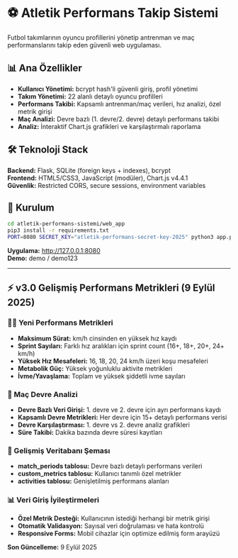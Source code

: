 # ⚽ Atletik Performans Takip Sistemi

Futbol takımlarının oyuncu profillerini yönetip antrenman ve maç performanslarını takip eden güvenli web uygulaması.

## 📊 Ana Özellikler

- **Kullanıcı Yönetimi:** bcrypt hash'li güvenli giriş, profil yönetimi
- **Takım Yönetimi:** 22 alanlı detaylı oyuncu profilleri
- **Performans Takibi:** Kapsamlı antrenman/maç verileri, hız analizi, özel metrik girişi
- **Maç Analizi:** Devre bazlı (1. devre/2. devre) detaylı performans takibi
- **Analiz:** İnteraktif Chart.js grafikleri ve karşılaştırmalı raporlama

## 🛠️ Teknoloji Stack

**Backend:** Flask, SQLite (foreign keys + indexes), bcrypt  
**Frontend:** HTML5/CSS3, JavaScript (modüler), Chart.js v4.4.1  
**Güvenlik:** Restricted CORS, secure sessions, environment variables

## 🚀 Kurulum

```bash
cd atletik-performans-sistemi/web_app
pip3 install -r requirements.txt
PORT=8080 SECRET_KEY="atletik-performans-secret-key-2025" python3 app.py
```

**Uygulama:** http://127.0.0.1:8080  
**Demo:** demo / demo123

---

## ⚡ v3.0 Gelişmiş Performans Metrikleri (9 Eylül 2025)

### 🏃‍♂️ Yeni Performans Metrikleri
- **Maksimum Sürat:** km/h cinsinden en yüksek hız kaydı
- **Sprint Sayıları:** Farklı hız aralıkları için sprint count (16+, 18+, 20+, 24+ km/h)
- **Yüksek Hız Mesafeleri:** 16, 18, 20, 24 km/h üzeri koşu mesafeleri
- **Metabolik Güç:** Yüksek yoğunluklu aktivite metrikleri
- **İvme/Yavaşlama:** Toplam ve yüksek şiddetli ivme sayıları

### 🎯 Maç Devre Analizi
- **Devre Bazlı Veri Girişi:** 1. devre ve 2. devre için ayrı performans kaydı
- **Kapsamlı Devre Metrikleri:** Her devre için 15+ detaylı performans verisi
- **Devre Karşılaştırması:** 1. devre vs 2. devre analiz grafikleri
- **Süre Takibi:** Dakika bazında devre süresi kayıtları

### 💾 Gelişmiş Veritabanı Şeması
- **match_periods tablosu:** Devre bazlı detaylı performans verileri
- **custom_metrics tablosu:** Kullanıcı tanımlı özel metrikler
- **activities tablosu:** Genişletilmiş performans alanları

### 📊 Veri Giriş İyileştirmeleri
- **Özel Metrik Desteği:** Kullanıcının istediği herhangi bir metrik girişi
- **Otomatik Validasyon:** Sayısal veri doğrulaması ve hata kontrolü
- **Responsive Forms:** Mobil cihazlar için optimize edilmiş form arayüzü

**Son Güncelleme:** 9 Eylül 2025